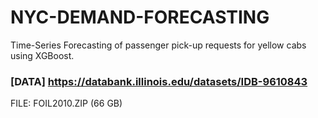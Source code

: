 # NYC-DEMAND-FORECASTING
Time-Series Forecasting of passenger pick-up requests for yellow cabs using XGBoost.

### [DATA] https://databank.illinois.edu/datasets/IDB-9610843

FILE: FOIL2010.ZIP (66 GB)
   

